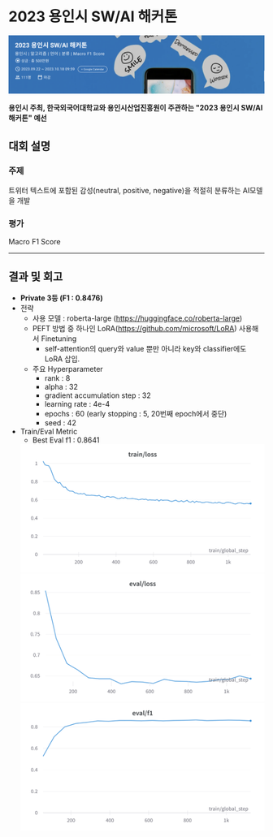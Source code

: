 # 2023 용인시 SW/AI 해커톤
<img src='./yongin_thumb.png'>

**용인시 주최, 한국외국어대학교와 용인시산업진흥원이 주관하는 "2023 용인시 SW/AI 해커톤" 예선**


## 대회 설명
### 주제
트위터 텍스트에 포함된 감성(neutral, positive, negative)을 적절히 분류하는 AI모델을 개발

### 평가
Macro F1 Score

---

## 결과 및 회고
- **Private 3등 (F1 : 0.8476)**
- 전략
  - 사용 모델 : roberta-large (https://huggingface.co/roberta-large)
  - PEFT 방법 중 하나인 LoRA(https://github.com/microsoft/LoRA) 사용해서 Finetuning
    - self-attention의 query와 value 뿐만 아니라 key와 classifier에도 LoRA 삽입.
  - 주요 Hyperparameter
    - rank : 8
    - alpha : 32
    - gradient accumulation step : 32
    - learning rate : 4e-4
    - epochs : 60 (early stopping : 5, 20번째 epoch에서 중단) 
    - seed : 42
- Train/Eval Metric
    - Best Eval f1 : 0.8641
    <img src='./roberta-largelora8_a32_qkv_ga_train.png'>
    <img src='./roberta-largelora8_a32_qkv_ga_evalloss.png'>
    <img src='./2023_10_16_01_43_roberta-largelora8_a32_qkv_ga_.png'>